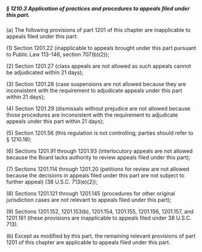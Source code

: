 ##### § 1210.3 Application of practices and procedures to appeals filed under this part. #####

(a) The following provisions of part 1201 of this chapter are inapplicable to appeals filed under this part:

(1) Section 1201.22 (inapplicable to appeals brought under this part pursuant to Public Law 113-146, section 707(b)(2));

(2) Section 1201.27 (class appeals are not allowed as such appeals cannot be adjudicated within 21 days);

(3) Section 1201.28 (case suspensions are not allowed because they are inconsistent with the requirement to adjudicate appeals under this part within 21 days);

(4) Section 1201.29 (dismissals without prejudice are not allowed because those procedures are inconsistent with the requirement to adjudicate appeals under this part within 21 days);

(5) Section 1201.56 (this regulation is not controlling; parties should refer to § 1210.18);

(6) Sections 1201.91 through 1201.93 (interlocutory appeals are not allowed because the Board lacks authority to review appeals filed under this part);

(7) Sections 1201.114 through 1201.20 (petitions for review are not allowed because the decisions in appeals filed under this part are not subject to further appeal) (38 U.S.C. 713(e)(2));

(8) Sections 1201.121 through 1201.145 (procedures for other original jurisdiction cases are not relevant to appeals filed under this part);

(9) Sections 1201.152, 1201.153(b), 1201.154, 1201.155, 1201.156, 1201.157, and 1201.161 (these provisions are inapplicable to appeals filed under 38 U.S.C. 713).

(b) Except as modified by this part, the remaining relevant provisions of part 1201 of this chapter are applicable to appeals filed under this part.